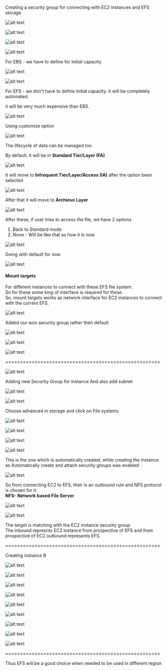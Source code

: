 Creating a security group for connecting with EC2 instances and EFS storage

![alt text](image-47.png)

![alt text](image-48.png)

![alt text](image-50.png)

![alt text](image-51.png)

For EBS - we have to define for initial capacity

![alt text](image-49.png)

![alt text](image-52.png)

For EFS - we don't have to define initial capacity. It will be completely automated.

it will be very much expensive than EBS.

![alt text](image-53.png)

Using customize option

![alt text](image-54.png)

The lifecycle of data can be managed too

By default, it will be in <b>Standard Tier/Layer (FA)</b>

![alt text](image-55.png)

It will move to <b>Infrequent Tier/Layer/Access (IA)</b> after the option been selected

![alt text](image-56.png)

After that it will move to <b>Archieve Layer</b>

![alt text](image-57.png)

After these, if user tries to access the file, we have 2 options

1. Back to Standard mode
2. None - Will be like that as how it is now

![alt text](image-59.png)

Going with default for now

![alt text](image-58.png)

#### Mount targets

For different instances to connect with these EFS file system.<br>
So for these some king of interface is required for these.<br>
So, mount targets works as network interface for EC2 instances to connect with the current EFS.

![alt text](image-63.png)

Added our won security group rather then default

![alt text](image-60.png)

![alt text](image-64.png)

![alt text](image-65.png)

=====================================================

![alt text](image-67.png)

Adding new Security Group for instance
And also add subnet

![alt text](image-69.png)

![alt text](image-70.png)

Choose advanced in storage and click on File systems

![alt text](image-71.png)

![alt text](image-72.png)

![alt text](image-73.png)

![alt text](image-74.png)

This is the one which is automatically created, while creating the instance as Automatically create and attach security groups was enabled

![alt text](image-78.png)

So from connecting EC2 to EFS, their is an outbound rule and NFS protocol is chosen for it.<br>
<b>NFS- Network based File Server</b><br>

![alt text](image-76.png)

![alt text](image-77.png)

The target is matching with the EC2 instance security group<br>
The inbound represnts EC2 instance from prospective of EFS and from prospective of EC2 outbound represents EFS.

=====================================================

Creating instance B

![alt text](image-79.png)

![alt text](image-80.png)

![alt text](image-81.png)

![alt text](image-82.png)

![alt text](image-83.png)

![alt text](image-84.png)

![alt text](image-85.png)

![alt text](image-86.png)

![alt text](image-87.png)

=====================================================

Thus EFS will be a good choice when needed to be used in different region
